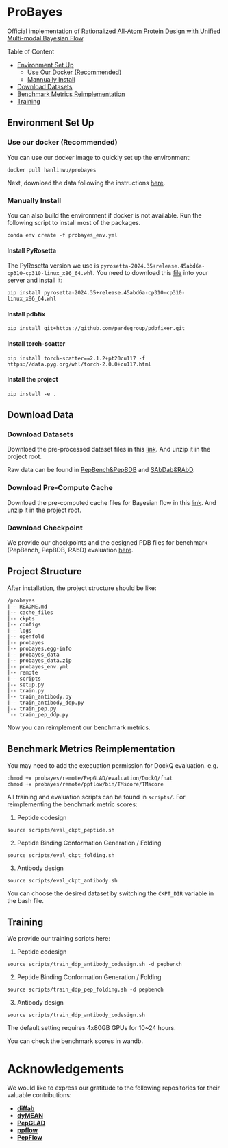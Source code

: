 # ProBayes
Official implementation of [Rationalized All-Atom Protein Design with Unified Multi-modal Bayesian Flow](https://openreview.net/forum?id=3p4272zl7q).

Table of Content
- [Environment Set Up](#environment-set-up)
    - [Use Our Docker (Recommended)](#use-our-docker-recommended)
    - [Mannually Install](#manually-install)
- [Download Datasets](#download-datasets)
- [Benchmark Metrics Reimplementation](#benchmark-metrics-reimplementation)
- [Training](#training)
## Environment Set Up

### Use our docker (Recommended)
You can use our docker image to quickly set up the environment:
```
docker pull hanlinwu/probayes
```
Next, download the data following the instructions [here](#download-datasets).
### Manually Install
You can also build the environment if docker is not available.
Run the following script to install most of the packages.
```
conda env create -f probayes_env.yml
```
#### Install PyRosetta
The PyRosetta version we use is `pyrosetta-2024.35+release.45abd6a-cp310-cp310-linux_x86_64.whl`.
You need to download this [file](https://graylab.jhu.edu/download/PyRosetta4/archive/release/PyRosetta4.Release.python310.linux.wheel/pyrosetta-2024.35+release.45abd6a-cp310-cp310-linux_x86_64.whl) into your server and install it:
```
pip install pyrosetta-2024.35+release.45abd6a-cp310-cp310-linux_x86_64.whl
```
#### Install pdbfix
```
pip install git+https://github.com/pandegroup/pdbfixer.git
```
#### Install torch-scatter
```
pip install torch-scatter==2.1.2+pt20cu117 -f https://data.pyg.org/whl/torch-2.0.0+cu117.html
```
#### Install the project
```
pip install -e .
```
## Download Data
### Download Datasets
Download the pre-processed dataset files in this [link](https://drive.google.com/file/d/1vEctafwfOnBFm_bFZhFMmVQytVd9P2gE/view?usp=drive_link).
And unzip it in the project root.

Raw data can be found in [PepBench&PepBDB](https://zenodo.org/records/13373108) and [SAbDab&RAbD](https://github.com/THUNLP-MT/dyMEAN).
### Download Pre-Compute Cache
Download the pre-computed cache files for Bayesian flow in this [link](https://drive.google.com/file/d/18_zHYOZYiVIMKx0sXe_2xYNFa7l4r3Tc/view?usp=sharing).
And unzip it in the project root.

### Download Checkpoint
We provide our checkpoints and the designed PDB files for benchmark (PepBench, PepBDB, RAbD) evaluation [here](https://drive.google.com/drive/folders/1rnqwKgjFAtKvpQXL-fZxp0T10OF5RvxK?usp=drive_link).


## Project Structure
After installation, the project structure should be like:
```
/probayes
|-- README.md
|-- cache_files
|-- ckpts
|-- configs
|-- logs
|-- openfold
|-- probayes
|-- probayes.egg-info
|-- probayes_data
|-- probayes_data.zip
|-- probayes_env.yml
|-- remote
|-- scripts
|-- setup.py
|-- train.py
|-- train_antibody.py
|-- train_antibody_ddp.py
|-- train_pep.py
`-- train_pep_ddp.py
```
Now you can reimplement our benchmark metrics.
## Benchmark Metrics Reimplementation
You may need to add the execuation permission for DockQ evaluation. e.g.
```
chmod +x probayes/remote/PepGLAD/evaluation/DockQ/fnat
chmod +x probayes/remote/ppflow/bin/TMscore/TMscore
```
All training and evaluation scripts can be found in `scripts/`. For reimplementing the benchmark metric scores:
1. Peptide codesign
```
source scripts/eval_ckpt_peptide.sh
```
2. Peptide Binding Conformation Generation / Folding
```
source scripts/eval_ckpt_folding.sh
```
3. Antibody design
```
source scripts/eval_ckpt_antibody.sh
```
You can choose the desired dataset by switching the `CKPT_DIR` variable in the bash file.

## Training
We provide our training scripts here:
1. Peptide codesign
```
source scripts/train_ddp_antibody_codesign.sh -d pepbench
```
2. Peptide Binding Conformation Generation / Folding
```
source scripts/train_ddp_pep_folding.sh -d pepbench
```
3. Antibody design
```
source scripts/train_ddp_antibody_codesign.sh
```
The default setting requires 4x80GB GPUs for 10~24 hours. 

You can check the benchmark scores in wandb.

# Acknowledgements

We would like to express our gratitude to the following repositories for their valuable contributions:

*   [**diffab**](https://github.com/luost26/diffab)
*   [**dyMEAN**](https://github.com/THUNLP-MT/dyMEAN)
*   [**PepGLAD**](https://github.com/THUNLP-MT/PepGLAD)
*   [**ppflow**](https://github.com/EDAPINENUT/ppflow)
*   [**PepFlow**](https://github.com/Ced3-han/PepFlowww)